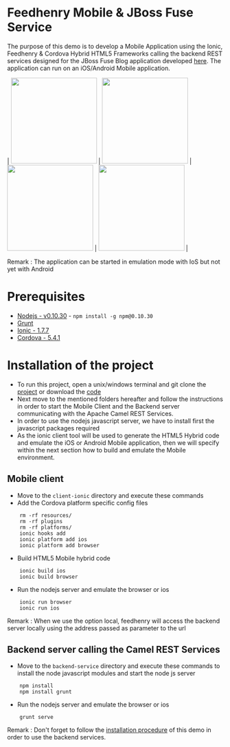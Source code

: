 # Feedhenry Mobile & JBoss Fuse Service

The purpose of this demo is to develop a Mobile Application using the Ionic, Feedhenry & Cordova Hybrid HTML5 Frameworks calling the backend REST services designed for the JBoss Fuse Blog application
developed [here](https://github.com/FuseByExample/rest-dsl-in-action). The application can run on an iOS/Android Mobile application.

| <img src="https://github.com/cmoulliard/feedhenry-camel/blob/master/images/mobile-camel-1.png" width="200"/>  | <img src="https://github.com/cmoulliard/feedhenry-camel/blob/master/images/mobile-camel-2.png" width="200"/>  | <img src="https://github.com/cmoulliard/feedhenry-camel/blob/master/images/mobile-camel-3.png" width="200"/>  | <img src="https://github.com/cmoulliard/feedhenry-camel/blob/master/images/mobile-camel-4.png" width="200"/>  |

Remark : The application can be started in emulation mode with IoS but not yet with Android

# Prerequisites

* [Nodejs - v0.10.30](https://nodejs.org/en/) - `npm install -g npm@0.10.30`
* [Grunt](http://gruntjs.com/)
* [Ionic - 1.7.7](http://ionicframework.com/)
* [Cordova - 5.4.1](https://github.com/apache/cordova-cli)

# Installation of the project 

* To run this project, open a unix/windows terminal and git clone the [project](https://github.com/cmoulliard/feedhenry-camel) or download the [code](https://github.com/cmoulliard/feedhenry-camel/archive/master.zip)  
* Next move to the mentioned folders hereafter and follow the instructions in order to start the Mobile Client and the Backend server communicating with the Apache Camel REST Services.
* In order to use the nodejs javascript server, we have to install first the javascript packages required
* As the ionic client tool will be used to generate the HTML5 Hybrid code and emulate the iOS or Android Mobile application, then we will specify within the next section how to build and emulate the Mobile environment.

## Mobile client

* Move to the `client-ionic` directory and execute these commands
* Add the Cordova platform specific config files
    
```   
    rm -rf resources/
    rm -rf plugins
    rm -rf platforms/
    ionic hooks add
    ionic platform add ios
    ionic platform add browser
```
    
* Build HTML5 Mobile hybrid code 
    
```    
    ionic build ios
    ionic build browser
```
    
* Run the nodejs server and emulate the browser or ios
     
```
    ionic run browser
    ionic run ios   
```

Remark : When we use the option local, feedhenry will access the backend server locally using the address passed as parameter to the url

## Backend server calling the Camel REST Services

* Move to the `backend-service` directory and execute these commands to install
  the node javascript modules and start the node js server

```
    npm install
    npm install grunt
```    
    
* Run the nodejs server and emulate the browser or ios
     
```       
    grunt serve
```

Remark :  Don't forget to follow the [installation procedure](https://github.com/FuseByExample/rest-dsl-in-action#installation) of this demo in order to use the backend services.